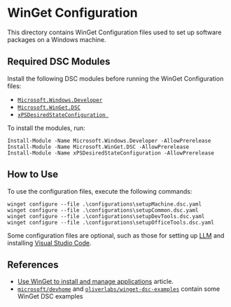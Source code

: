 # WinGet Configuration

This directory contains WinGet Configuration files used to set up software packages on a Windows machine.

## Required DSC Modules

Install the following DSC modules before running the WinGet Configuration files:

- [`Microsoft.Windows.Developer`](https://www.powershellgallery.com/packages/Microsoft.Windows.Developer/0.2.1-alpha)
- [`Microsoft.WinGet.DSC`](https://www.powershellgallery.com/packages/Microsoft.WinGet.DSC/1.8.1133-alpha)
- [`xPSDesiredStateConfiguration `](https://www.powershellgallery.com/packages/xPSDesiredStateConfiguration/9.2.0-preview0008)

To install the modules, run:

```pwsh
Install-Module -Name Microsoft.Windows.Developer -AllowPrerelease
Install-Module -Name Microsoft.WinGet.DSC -AllowPrerelease
Install-Module -Name xPSDesiredStateConfiguration -AllowPrerelease
```

## How to Use

To use the configuration files, execute the following commands:

```pwsh
winget configure --file .\configurations\setupMachine.dsc.yaml
winget configure --file .\configurations\setupCommon.dsc.yaml
winget configure --file .\configurations\setupDevTools.dsc.yaml
winget configure --file .\configurations\setupOfficeTools.dsc.yaml
```

Some configuration files are optional, such as those for setting up [LLM](./setupLLM.dsc.yaml)
and installing [Visual Studio Code](./vscode.winget).

## References

- [Use WinGet to install and manage applications](https://learn.microsoft.com/en-us/windows/package-manager/winget/) article.
- [`microsoft/devhome`](https://github.com/microsoft/devhome/tree/main/docs/sampleConfigurations)
  and [`oliverlabs/winget-dsc-examples`](https://github.com/oliverlabs/winget-dsc-examples)
  contain some WinGet DSC examples
